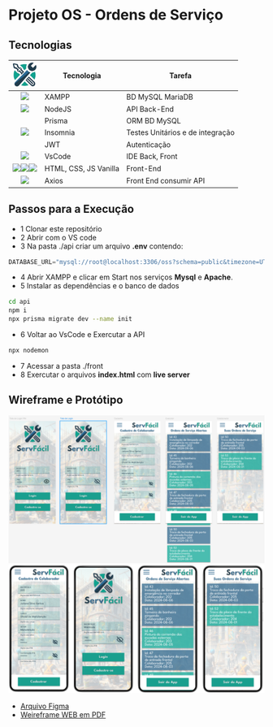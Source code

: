# Projeto OS - Ordens de Serviço

## Tecnologias

|<img src="./docs/design/icone.png" width="50px">|Tecnologia|Tarefa|
|:-:|-|-|
|[<img src="https://w7.pngwing.com/pngs/717/111/png-transparent-mysql-round-logo-tech-companies-thumbnail.png" style="width:50px;">](https://www.apachefriends.org/pt_br/index.html)|XAMPP|BD MySQL MariaDB
|[<img src="https://static-00.iconduck.com/assets.00/node-js-icon-454x512-nztofx17.png" style="width:50px;">](https://nodejs.org/en)|NodeJS|API Back-End|
||Prisma|ORM BD MySQL|
|[<img src="https://static-00.iconduck.com/assets.00/apps-insomnia-icon-512x512-dse2p0fm.png" width="50px">](https://insomnia.rest/download)|Insomnia|Testes Unitários e de integração|
||JWT|Autenticação|
|[<img src="https://logowik.com/content/uploads/images/visual-studio-code7642.jpg" style="width:50px;">](https://code.visualstudio.com/)|VsCode|IDE Back, Front|
|[<img src="https://cdn-icons-png.flaticon.com/512/919/919827.png" style="width:50px">](https://developer.mozilla.org/pt-BR/docs/Web/HTML)[<img src="https://cdn-icons-png.flaticon.com/512/919/919826.png" style="width:50px">](https://developer.mozilla.org/pt-BR/docs/Web/CSS)[<img src="https://cdn5.vectorstock.com/i/1000x1000/27/74/vanilla-javascript-language-vector-31602774.jpg" style="width:50px">](https://developer.mozilla.org/pt-BR/docs/Web/JavaScript)|HTML, CSS, JS Vanilla|Front-End|
|[<img src="https://axios-http.com/assets/logo.svg" style="width:100px">](https://axios-http.com/ptbr/docs/intro)|Axios|Front End consumir API|

## Passos para a Execução
- 1 Clonar este repositório
- 2 Abrir com o VS code
- 3 Na pasta ./api criar um arquivo **.env** contendo: 
```js
DATABASE_URL="mysql://root@localhost:3306/oss?schema=public&timezone=UTC"
```
- 4 Abrir XAMPP  e clicar em Start nos serviços **Mysql** e **Apache**.
- 5 Instalar as dependências e o banco de dados
```bash
cd api 
npm i
npx prisma migrate dev --name init
```
- 6 Voltar ao VsCode e Exercutar a API
```bash
npx nodemon
```
- 7 Acessar a pasta ./front
- 8 Exercutar o arquivos **index.html** com **live server**

## Wireframe e Protótipo
![Wireframe](./docs/design/wireframe2.png)
![Protótipo](./docs/design/prototipo.png)
- [Arquivo Figma](./docs/design/ServiFacil.fig)
- [Weireframe WEB em PDF](./docs/design/ServiFacil-WEB.pdf)